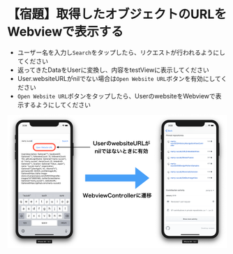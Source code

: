 # 【宿題】取得したオブジェクトのURLをWebviewで表示する

- ユーザー名を入力し`Search`をタップしたら、リクエストが行われるようにしてください
- 返ってきたDataをUserに変換し、内容をtestViewに表示してください
- User.websiteURLがnilでない場合は`Open Website URL`ボタンを有効にしてください
- `Open Website URL`ボタンをタップしたら、UserのwebsiteをWebviewで表示するようにしてください

![](./Images/homework/day3_homework.png)
